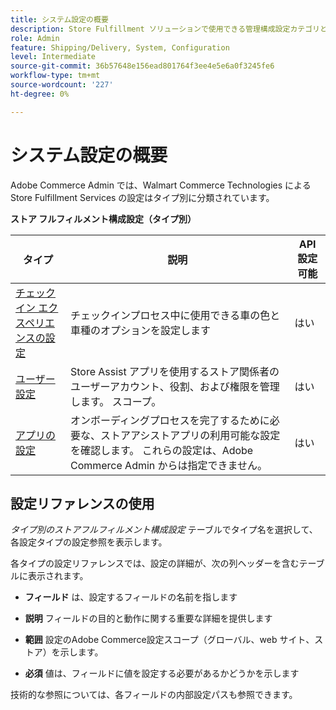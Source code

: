 ```yaml
---
title: システム設定の概要
description: Store Fulfillment ソリューションで使用できる管理構成設定カテゴリとその設定方法について説明します。
role: Admin
feature: Shipping/Delivery, System, Configuration
level: Intermediate
source-git-commit: 36b57648e156ead801764f3ee4e5e6a0f3245fe6
workflow-type: tm+mt
source-wordcount: '227'
ht-degree: 0%

---
```


# システム設定の概要

Adobe Commerce Admin では、Walmart Commerce Technologies による Store Fulfillment Services の設定はタイプ別に分類されています。

**ストア フルフィルメント構成設定（タイプ別）**

| **タイプ** | **説明** | **API 設定可能** |
|-------------------------------------------------------------------|--------------------------------------------------------------------------------------------------------------------------------------------------------------------------|----------------------|
| [ チェックイン エクスペリエンスの設定 ](store-location-map-provider-setup.md) | チェックインプロセス中に使用できる車の色と車種のオプションを設定します | はい |
| [ ユーザー設定 ](user-setup.md) | Store Assist アプリを使用するストア関係者のユーザーアカウント、役割、および権限を管理します。 スコープ。 | はい |
| [ アプリの設定 ](app-setup.md) | オンボーディングプロセスを完了するために必要な、ストアアシストアプリの利用可能な設定を確認します。 これらの設定は、Adobe Commerce Admin からは指定できません。 | はい |


## 設定リファレンスの使用

_タイプ別のストアフルフィルメント構成設定_ テーブルでタイプ名を選択して、各設定タイプの設定参照を表示します。

各タイプの設定リファレンスでは、設定の詳細が、次の列ヘッダーを含むテーブルに表示されます。

- **フィールド** は、設定するフィールドの名前を指します

- **説明** フィールドの目的と動作に関する重要な詳細を提供します

- **範囲** 設定のAdobe Commerce設定スコープ（グローバル、web サイト、ストア）を示します。

- **必須** 値は、フィールドに値を設定する必要があるかどうかを示します

技術的な参照については、各フィールドの内部設定パスも参照できます。

